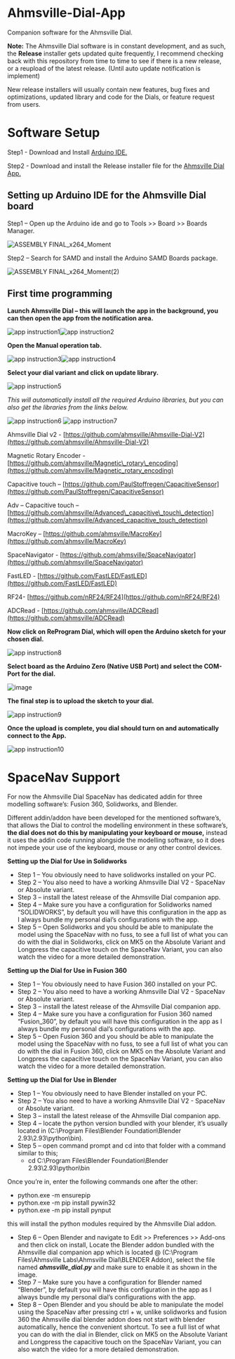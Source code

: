 # Ahmsville-Dial-App
Companion software for the Ahmsville Dial.

**Note:** The Ahmsville Dial software is in constant development, and as such, the **Release** installer gets updated quite frequently, I recommend checking back with this repository from time to time to see if there is a new release, or a reupload of the latest release. (Until auto update notification is implement)

New release installers will usually contain new features, bug fixes and optimizations, updated library and code for the Dials, or feature request from users.

# Software Setup

Step1 - Download and Install [Arduino IDE.](https://www.arduino.cc/en/software)

Step2 - Download and install the Release installer file for the [Ahmsville Dial App.](https://github.com/ahmsville/Ahmsville-Dial-App/releases)

## Setting up Arduino IDE for the Ahmsville Dial board

Step1 – Open up the Arduino ide and go to Tools >> Board >> Boards Manager.

![ASSEMBLY FINAL_x264_Moment](https://user-images.githubusercontent.com/44074914/143771229-740d84f1-e3ef-41bc-afd0-634cb5792c26.jpg)


Step2 – Search for SAMD and install the Arduino SAMD Boards package.

![ASSEMBLY FINAL_x264_Moment(2)](https://user-images.githubusercontent.com/44074914/143771279-1d1fef11-5224-48b8-b490-f2a8c8d5da2e.jpg)


## First time programming

**Launch Ahmsville Dial – this will launch the app in the background, you can then open the app from the notification area.**

![app instruction1](https://user-images.githubusercontent.com/44074914/143771324-55a406cb-7073-47c2-8895-31746129b198.PNG)![app instruction2](https://user-images.githubusercontent.com/44074914/143771335-a6d25e43-966b-40f7-8e0b-e542a1d56a04.PNG)


**Open the Manual operation tab.**

![app instruction3](https://user-images.githubusercontent.com/44074914/143771360-a2762e13-b87d-42c6-87a1-5bb4f20362bd.PNG)![app instruction4](https://user-images.githubusercontent.com/44074914/143771381-1d9b4143-0315-45e5-becb-2a9b3fbd738f.PNG)


**Select your dial variant and click on update library.**

![app instruction5](https://user-images.githubusercontent.com/44074914/143771393-40d77400-b197-4b6d-834e-3b6f166b53c2.PNG)


_This will automatically install all the required Arduino libraries, but you can also get the libraries from the links below._

![app instruction6](https://user-images.githubusercontent.com/44074914/143771430-b64d0a7d-f80a-461c-9c9e-17e45790701b.PNG)
![app instruction7](https://user-images.githubusercontent.com/44074914/143771457-e5897786-2bfe-4d1c-bb00-9cf615a5a3dd.PNG)

Ahmsville Dial v2 - [https://github.com/ahmsville/Ahmsville-Dial-V2](https://github.com/ahmsville/Ahmsville-Dial-V2)

Magnetic Rotary Encoder - [https://github.com/ahmsville/Magnetic\_rotary\_encoding](https://github.com/ahmsville/Magnetic_rotary_encoding)

Capacitive touch – [https://github.com/PaulStoffregen/CapacitiveSensor](https://github.com/PaulStoffregen/CapacitiveSensor)

Adv – Capacitive touch – [https://github.com/ahmsville/Advanced\_capacitive\_touch\_detection](https://github.com/ahmsville/Advanced_capacitive_touch_detection)

MacroKey – [https://github.com/ahmsville/MacroKey](https://github.com/ahmsville/MacroKey)

SpaceNavigator - [https://github.com/ahmsville/SpaceNavigator](https://github.com/ahmsville/SpaceNavigator)

FastLED - [https://github.com/FastLED/FastLED](https://github.com/FastLED/FastLED)

RF24- [https://github.com/nRF24/RF24](https://github.com/nRF24/RF24)

ADCRead - [https://github.com/ahmsville/ADCRead](https://github.com/ahmsville/ADCRead)

**Now click on ReProgram Dial, which will open the Arduino sketch for your chosen dial.**

![app instruction8](https://user-images.githubusercontent.com/44074914/143771483-c54c7c0e-0fce-4b6a-ad21-b5e12f9152eb.PNG)


**Select board as the Arduino Zero (Native USB Port) and select the COM-Port for the dial.**

![image](https://user-images.githubusercontent.com/44074914/143771592-5028a5b9-6f29-436a-8482-f1b8e1b29c1d.png)

**The final step is to upload the sketch to your dial.**

![app instruction9](https://user-images.githubusercontent.com/44074914/143771611-3fabacf3-4e86-4d0e-863d-9f2e8d4c5cfa.PNG)


**Once the upload is complete, you dial should turn on and automatically connect to the App.**

![app instruction10](https://user-images.githubusercontent.com/44074914/143771619-8dd0aefc-3962-4a65-8840-4be5de374568.PNG)

# SpaceNav Support

For now the Ahmsville Dial SpaceNav has dedicated addin for three modelling software’s: Fusion 360, Solidworks, and Blender.

Different addin/addon have been developed for the mentioned software’s, that allows the Dial to control the modelling environment in these software’s, **the dial does not do this by manipulating your keyboard or mouse,** instead it uses the addin code running alongside the modelling software, so it does not impede your use of the keyboard, mouse or any other control devices. 

**Setting up the Dial for Use in Solidworks**

* Step 1 – You obviously need to have solidworks installed on your PC.
* Step 2 – You also need to have a working Ahmsville Dial V2 - SpaceNav or Absolute variant.
* Step 3 – install the latest release of the Ahmsville Dial companion app.
* Step 4 – Make sure you have a configuration for Solidworks named “SOLIDWORKS”, by default you will have this configuration in the app as I always bundle my personal dial’s configurations with the app.
* Step 5 – Open Solidworks and you should be able to manipulate the model using the SpaceNav with no fuss, to see a full list of what you can do with the dial in Solidworks, click on MK5 on the Absolute Variant and Longpress the capacitive touch on the SpaceNav Variant, you can also watch the video for a more detailed demonstration.

**Setting up the Dial for Use in Fusion 360**

* Step 1 – You obviously need to have Fusion 360 installed on your PC.
* Step 2 – You also need to have a working Ahmsville Dial V2 - SpaceNav or Absolute variant.
* Step 3 – install the latest release of the Ahmsville Dial companion app.
* Step 4 – Make sure you have a configuration for Fusion 360 named “Fusion_360”, by default you will have this configuration in the app as I always bundle my personal dial’s configurations with the app.
* Step 5 – Open Fusion 360 and you should be able to manipulate the model using the SpaceNav with no fuss, to see a full list of what you can do with the dial in Fusion 360, click on MK5 on the Absolute Variant and Longpress the capacitive touch on the SpaceNav Variant, you can also watch the video for a more detailed demonstration.

**Setting up the Dial for Use in Blender**

* Step 1 – You obviously need to have Blender installed on your PC.
* Step 2 – You also need to have a working Ahmsville Dial V2 - SpaceNav or Absolute variant.
* Step 3 – install the latest release of the Ahmsville Dial companion app.
* Step 4 – locate the python version bundled with your blender, it’s usually located in (C:\Program Files\Blender Foundation\Blender 2.93\2.93\python\bin).
* Step 5 – open command prompt and cd into that folder with a command similar to this;
  * cd C:\Program Files\Blender Foundation\Blender 2.93\2.93\python\bin

 Once you’re in, enter the following commands one after the other:

  * python.exe -m ensurepip
  * python.exe -m pip install pywin32
  * python.exe -m pip install pynput

 this will install the python modules required by the Ahmsville Dial addon.
* Step 6 – Open Blender and navigate to Edit >> Preferences >> Add-ons and then click on install, Locate the Blender addon bundled with the Ahmsville dial companion app which is located @ (C:\Program Files\Ahmsville Labs\Ahmsville Dial\BLENDER Addon), select the file named _**ahmsville_dial.py**_ and make sure to enable it as shown in the image.
* Step 7 – Make sure you have a configuration for Blender named “Blender”, by default you will have this configuration in the app as I always bundle my personal dial’s configurations with the app.
* Step 8 – Open Blender and you should be able to manipulate the model using the SpaceNav after pressing ctrl + w, unlike solidworks and fusion 360 the Ahmsville dial blender addon does not start with blender automatically, hence the convenient shortcut. To see a full list of what you can do with the dial in Blender, click on MK5 on the Absolute Variant and Longpress the capacitive touch on the SpaceNav Variant, you can also watch the video for a more detailed demonstration.





